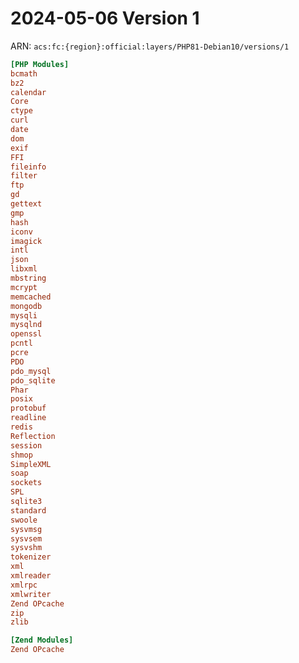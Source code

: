 
# 2024-05-06 Version 1

ARN: `acs:fc:{region}:official:layers/PHP81-Debian10/versions/1`

```ini
[PHP Modules]
bcmath
bz2
calendar
Core
ctype
curl
date
dom
exif
FFI
fileinfo
filter
ftp
gd
gettext
gmp
hash
iconv
imagick
intl
json
libxml
mbstring
mcrypt
memcached
mongodb
mysqli
mysqlnd
openssl
pcntl
pcre
PDO
pdo_mysql
pdo_sqlite
Phar
posix
protobuf
readline
redis
Reflection
session
shmop
SimpleXML
soap
sockets
SPL
sqlite3
standard
swoole
sysvmsg
sysvsem
sysvshm
tokenizer
xml
xmlreader
xmlrpc
xmlwriter
Zend OPcache
zip
zlib

[Zend Modules]
Zend OPcache
```
